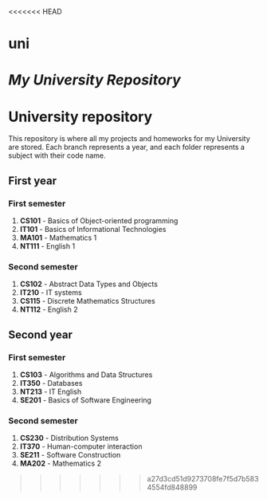 <<<<<<< HEAD
# uni

*My University Repository*
=======
# University repository

This repository is where all my projects and homeworks for my University are stored.
Each branch represents a year, and each folder represents a subject with their code name.

## First year

### First semester

1. **CS101** - Basics of Object-oriented programming
2. **IT101** - Basics of Informational Technologies
3. **MA101** - Mathematics 1
4. **NT111** - English 1

### Second semester

1. **CS102** - Abstract Data Types and Objects
2. **IT210** - IT systems
3. **CS115** - Discrete Mathematics Structures
4. **NT112** - English 2

## Second year

### First semester

1. **CS103** - Algorithms and Data Structures
2. **IT350** - Databases
3. **NT213** - IT English
4. **SE201** - Basics of Software Engineering

### Second semester

1. **CS230** - Distribution Systems
2. **IT370** - Human-computer interaction
3. **SE211** - Software Construction
4. **MA202** - Mathematics 2
>>>>>>> a27d3cd51d9273708fe7f5d7b5834554fd848899
